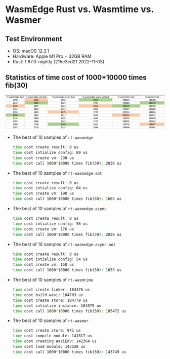 # WasmEdge Rust vs. Wasmtime vs. Wasmer

## Test Environment

- OS: macOS 12.3.1
- Hardware: Apple M1 Pro + 32GB RAM
- Rust: 1.67.0-nightly (215e3cd21 2022-11-03)

## Statistics of time cost of 1000*10000 times fib(30)

<img src="statistics.png" alt="statistics" style="zoom:50%;"/>

- The best of 10 samples of `rt-wasmedge`
  
  ```bash
  time cost create result: 0 us
  time cost intialize config: 89 us
  time cost create vm: 238 us
  time cost call 1000*10000 times fib(30): 2036 us
  ```

- The best of 10 samples of `rt-wasmedge-aot`
  
  ```bash
  time cost create result: 0 us
  time cost intialize config: 64 us
  time cost create vm: 198 us
  time cost call 1000*10000 times fib(30): 1665 us
  ```

- The best of 10 samples of `rt-wasmedge-async`
  
  ```bash
  time cost create result: 0 us
  time cost intialize config: 56 us
  time cost create vm: 176 us
  time cost call 1000*10000 times fib(30): 2028 us
  ```

- The best of 10 samples of `rt-wasmedge-async-aot`
  
  ```bash
  time cost create result: 0 us
  time cost intialize config: 54 us
  time cost create vm: 150 us
  time cost call 1000*10000 times fib(30): 1655 us
  ```

- The best of 10 samples of `rt-wasmtime`
  
  ```bash
  time cost create linker: 184376 us
  time cost build wasi: 184703 us
  time cost create store: 184779 us
  time cost intialize instance: 184979 us
  time cost call 1000*10000 times fib(30): 185472 us
  ```

- The best of 10 samples of `rt-wasmer`
  
  ```bash
  time cost create store: 941 us
  time cost compile module: 141817 us
  time cost creating WasiEnv: 142364 us
  time cost load module: 143528 us
  time cost call 1000*10000 times fib(30): 143749 us
  ```
